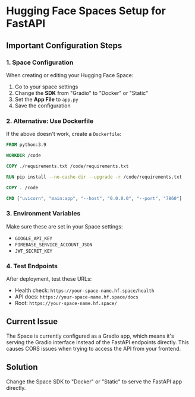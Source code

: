 # Hugging Face Spaces Setup for FastAPI

## Important Configuration Steps

### 1. Space Configuration
When creating or editing your Hugging Face Space:

1. Go to your space settings
2. Change the **SDK** from "Gradio" to "Docker" or "Static"
3. Set the **App File** to `app.py`
4. Save the configuration

### 2. Alternative: Use Dockerfile
If the above doesn't work, create a `Dockerfile`:

```dockerfile
FROM python:3.9

WORKDIR /code

COPY ./requirements.txt /code/requirements.txt

RUN pip install --no-cache-dir --upgrade -r /code/requirements.txt

COPY . /code

CMD ["uvicorn", "main:app", "--host", "0.0.0.0", "--port", "7860"]
```

### 3. Environment Variables
Make sure these are set in your Space settings:

- `GOOGLE_API_KEY`
- `FIREBASE_SERVICE_ACCOUNT_JSON`
- `JWT_SECRET_KEY`

### 4. Test Endpoints
After deployment, test these URLs:

- Health check: `https://your-space-name.hf.space/health`
- API docs: `https://your-space-name.hf.space/docs`
- Root: `https://your-space-name.hf.space/`

## Current Issue
The Space is currently configured as a Gradio app, which means it's serving the Gradio interface instead of the FastAPI endpoints directly. This causes CORS issues when trying to access the API from your frontend.

## Solution
Change the Space SDK to "Docker" or "Static" to serve the FastAPI app directly.
